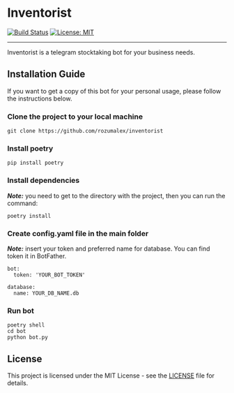 # Inventorist

[![Build Status](https://travis-ci.org/rozumalex/inventorist.svg?branch=master)](https://travis-ci.org/github/rozumalex/inventorist)
[![License: MIT](https://img.shields.io/badge/License-MIT-blue.svg)](https://github.com/triplinker/triplinker/blob/master/LICENSE)

---

Inventorist is a telegram stocktaking bot for your business needs.

## Installation Guide


If you want to get a copy of this bot for your personal usage,
please follow the instructions below.


### Clone the project to your local machine

```
git clone https://github.com/rozumalex/inventorist
```

### Install poetry

```
pip install poetry
```

### Install dependencies

***Note:*** you need to get to the directory with the project,
then you can run the command: 

```
poetry install
```

### Create config.yaml file in the main folder

***Note:*** insert your token and preferred name for database.
You can find token it in BotFather.

```
bot:
  token: 'YOUR_BOT_TOKEN'

database:
  name: YOUR_DB_NAME.db
```

### Run bot

```
poetry shell
cd bot
python bot.py
```

## License

This project is licensed under the MIT License - see the [LICENSE](https://github.com/rozumalex/inventorist/blob/master/LICENSE) file for details.

